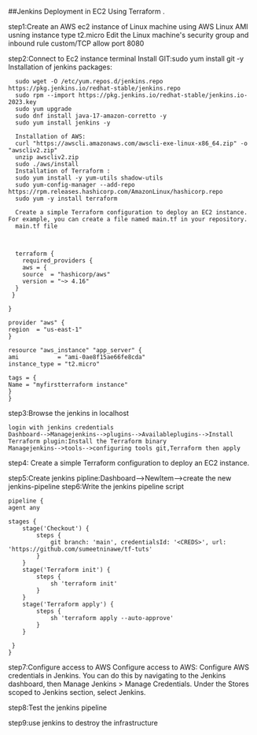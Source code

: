 ##Jenkins Deployment in EC2 Using Terraform .

 
step1:Create an AWS ec2 instance  of Linux machine    using AWS Linux AMI
      usning instance type t2.micro
      Edit the Linux machine's security group and inbound rule custom/TCP allow port 8080

step2:Connect to Ec2 instance terminal
      Install GIT:sudo yum install git -y
      Installation of jenkins packages:

      sudo wget -O /etc/yum.repos.d/jenkins.repo     https://pkg.jenkins.io/redhat-stable/jenkins.repo
      sudo rpm --import https://pkg.jenkins.io/redhat-stable/jenkins.io-2023.key
      sudo yum upgrade
      sudo dnf install java-17-amazon-corretto -y
      sudo yum install jenkins -y
	  
	  Installation of AWS:
	  curl "https://awscli.amazonaws.com/awscli-exe-linux-x86_64.zip" -o "awscliv2.zip"
      unzip awscliv2.zip
      sudo ./aws/install
	  Installation of Terraform :
	  sudo yum install -y yum-utils shadow-utils
      sudo yum-config-manager --add-repo https://rpm.releases.hashicorp.com/AmazonLinux/hashicorp.repo
      sudo yum -y install terraform
	  
	  Create a simple Terraform configuration to deploy an EC2 instance. For example, you can create a file named main.tf in your repository.
	  main.tf file
	  


      terraform {
        required_providers {
        aws = {
        source  = "hashicorp/aws"
        version = "~> 4.16"
      }
     }

    }

    provider "aws" {
    region  = "us-east-1"
    }

    resource "aws_instance" "app_server" {
    ami           = "ami-0ae8f15ae66fe8cda"
    instance_type = "t2.micro"

    tags = {
    Name = "myfirstterraform instance"
    }
    }


	  
step3:Browse the jenkins in localhost 
   
    login with jenkins credentials
	Dashboard-->Managejenkins-->plugins-->Availableplugins-->Install Terraform plugin:Install the Terraform binary
	Managejenkins-->tools-->configuring tools git,Terraform then apply
	
step4: Create a simple Terraform configuration to deploy an EC2 instance.

step5:Create jenkins pipline:Dashboard-->NewItem-->create the new jenkins-pipeline
step6:Write the jenkins pipeline script
      
    pipeline {
    agent any

    stages {
        stage('Checkout') {
            steps {
                git branch: 'main', credentialsId: '<CREDS>', url: 'https://github.com/sumeetninawe/tf-tuts'
            }
        }
        stage('Terraform init') {
            steps {
                sh 'terraform init'
            }
        }
        stage('Terraform apply') {
            steps {
                sh 'terraform apply --auto-approve'
            }
        }
        
     }
    }
step7:Configure access to AWS
      Configure access to AWS: Configure AWS credentials in Jenkins. You can do this by navigating to the Jenkins dashboard, then Manage Jenkins > Manage Credentials. Under the Stores scoped to Jenkins section, select Jenkins.

step8:Test the jenkins pipeline

step9:use jenkins to destroy the infrastructure
